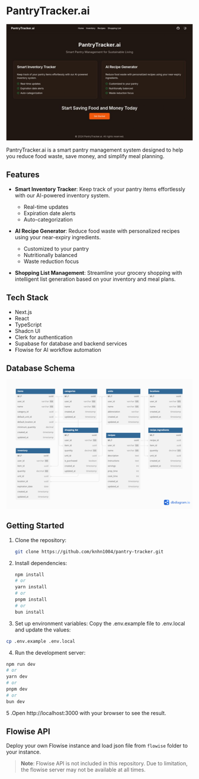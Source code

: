 # PantryTracker.ai

![PantryTracker.ai Logo](./assets/pantry-tracker.png)

PantryTracker.ai is a smart pantry management system designed to help you reduce food waste, save money, and simplify meal planning.

## Features

- **Smart Inventory Tracker**: Keep track of your pantry items effortlessly with our AI-powered inventory system.

  - Real-time updates
  - Expiration date alerts
  - Auto-categorization

- **AI Recipe Generator**: Reduce food waste with personalized recipes using your near-expiry ingredients.

  - Customized to your pantry
  - Nutritionally balanced
  - Waste reduction focus

- **Shopping List Management**: Streamline your grocery shopping with intelligent list generation based on your inventory and meal plans.

## Tech Stack

- Next.js
- React
- TypeScript
- Shadcn UI
- Clerk for authentication
- Supabase for database and backend services
- Flowise for AI workflow automation

## Database Schema

![Database Schema](./assets/db.png)

## Getting Started

1. Clone the repository:

   ```bash
   git clone https://github.com/knhn1004/pantry-tracker.git
   ```

2. Install dependencies:

   ```bash
   npm install
   # or
   yarn install
   # or
   pnpm install
   # or
   bun install
   ```

3. Set up environment variables:
   Copy the .env.example file to .env.local and update the values:

```bash
cp .env.example .env.local
```

4. Run the development server:

```bash
npm run dev
# or
yarn dev
# or
pnpm dev
# or
bun dev
```

5 .Open http://localhost:3000 with your browser to see the result.

## Flowise API

Deploy your own Flowise instance and load json file from `flowise` folder to your instance.

> **Note**: Flowise API is not included in this repository. Due to limitation, the flowise server may not be available at all times.

